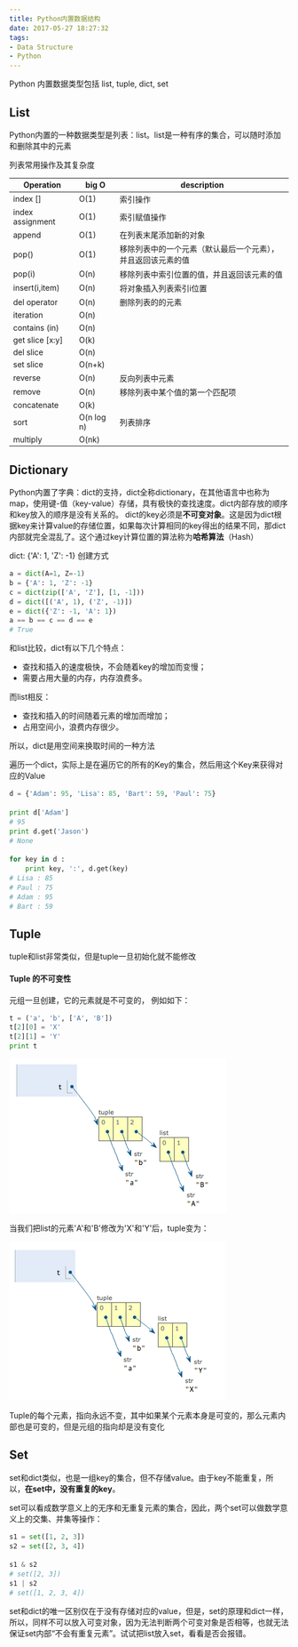 ```yaml
---
title: Python内置数据结构
date: 2017-05-27 18:27:32
tags: 
- Data Structure
- Python
---
```



Python 内置数据类型包括 list, tuple, dict, set

## List

Python内置的一种数据类型是列表：list。list是一种有序的集合，可以随时添加和删除其中的元素

列表常用操作及其复杂度

Operation  | big O | description |
--|-- |-- |
index [] |	O(1) |	索引操作
index assignment	|	O(1)| 	索引赋值操作
append	|	O(1)|	在列表末尾添加新的对象
pop()	|	O(1)|	移除列表中的一个元素（默认最后一个元素），并且返回该元素的值
pop(i)	|	O(n)|	移除列表中索引位置的值，并且返回该元素的值
insert(i,item)	|	O(n)|	将对象插入列表索引i位置
del operator	|	O(n)|	删除列表的的元素
iteration	|	O(n)|
contains (in)	|	O(n)|
get slice [x:y]	|	O(k)|
del slice	|	O(n)|
set slice	|	O(n+k)|
reverse	|	O(n)|	反向列表中元素
remove | O(n) | 移除列表中某个值的第一个匹配项
concatenate	|	O(k)|
sort	|	O(n log n)|	列表排序
multiply	|	O(nk)|


<!-- more -->


## Dictionary

Python内置了字典：dict的支持，dict全称dictionary，在其他语言中也称为map，使用键-值（key-value）存储，具有极快的查找速度。dict内部存放的顺序和key放入的顺序是没有关系的。
dict的key必须是**不可变对象**。这是因为dict根据key来计算value的存储位置，如果每次计算相同的key得出的结果不同，那dict内部就完全混乱了。这个通过key计算位置的算法称为**哈希算法**（Hash）

dict: {'A': 1, 'Z': -1} 创建方式

``` python
a = dict(A=1, Z=-1)
b = {'A': 1, 'Z': -1}
c = dict(zip(['A', 'Z'], [1, -1]))
d = dict([('A', 1), ('Z', -1)])
e = dict({'Z': -1, 'A': 1})
a == b == c == d == e
# True
```

和list比较，dict有以下几个特点：

- 查找和插入的速度极快，不会随着key的增加而变慢；
- 需要占用大量的内存，内存浪费多。

而list相反：

- 查找和插入的时间随着元素的增加而增加；
- 占用空间小，浪费内存很少。

所以，dict是用空间来换取时间的一种方法

遍历一个dict，实际上是在遍历它的所有的Key的集合，然后用这个Key来获得对应的Value

``` python
d = {'Adam': 95, 'Lisa': 85, 'Bart': 59, 'Paul': 75}

print d['Adam']
# 95
print d.get('Jason')
# None

for key in d :
    print key, ':', d.get(key)
# Lisa : 85
# Paul : 75
# Adam : 95
# Bart : 59
```

## Tuple

tuple和list非常类似，但是tuple一旦初始化就不能修改

#### Tuple 的不可变性

元组一旦创建，它的元素就是不可变的， 例如如下：

``` python
t = ('a', 'b', ['A', 'B'])
t[2][0] = 'X'
t[2][1] = 'Y'
print t
```

![createTuple1](assets/Basic_DataStructure_Python-21a4b.png)

当我们把list的元素'A'和'B'修改为'X'和'Y'后，tuple变为：

![createTuple2](assets/Basic_DataStructure_Python-277bd.png)

Tuple的每个元素，指向永远不变，其中如果某个元素本身是可变的，那么元素内部也是可变的，但是元组的指向却是没有变化


## Set

set和dict类似，也是一组key的集合，但不存储value。由于key不能重复，所以，**在set中，没有重复的key**。


set可以看成数学意义上的无序和无重复元素的集合，因此，两个set可以做数学意义上的交集、并集等操作：

``` python
s1 = set([1, 2, 3])
s2 = set([2, 3, 4])

s1 & s2
# set([2, 3])
s1 | s2
# set([1, 2, 3, 4])
```

set和dict的唯一区别仅在于没有存储对应的value，但是，set的原理和dict一样，
所以，同样不可以放入可变对象，因为无法判断两个可变对象是否相等，也就无法保证set内部“不会有重复元素”。试试把list放入set，看看是否会报错。